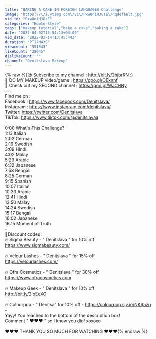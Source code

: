 ```yaml
---
title: "BAKING A CAKE IN FOREIGN LANGUAGES Challenge"
image: "https:\/\/i.ytimg.com\/vi\/PxwOniHJ8sE\/hqdefault.jpg"
vid_id: "PxwOniHJ8sE"
categories: "Howto-Style"
tags: ["makeup tutorial","bake a cake","baking a cake"]
date: "2022-04-02T15:54:13+03:00"
vid_date: "2022-02-14T13:45:44Z"
duration: "PT17M43S"
viewcount: "351543"
likeCount: "28045"
dislikeCount: ""
channel: "Denitslava Makeup"
---
```

{% raw %}😍 Subscribe to my channel : <a rel="nofollow" target="blank" href="http://bit.ly/2hjbrRN">http://bit.ly/2hjbrRN</a> :) <br />💄  DO MY MAKEUP video/game : <a rel="nofollow" target="blank" href="https://goo.gl/OEknnf">https://goo.gl/OEknnf</a><br />🍕 Check out my SECOND channel : <a rel="nofollow" target="blank" href="https://goo.gl/WJCHNy">https://goo.gl/WJCHNy</a><br />---<br />Find me on : <br />Facebook : <a rel="nofollow" target="blank" href="https://www.facebook.com/Denitslava/">https://www.facebook.com/Denitslava/</a><br />Instagram : <a rel="nofollow" target="blank" href="https://www.instagram.com/denitslava/">https://www.instagram.com/denitslava/</a><br />Twitter: <a rel="nofollow" target="blank" href="https://twitter.com/Denitslava">https://twitter.com/Denitslava</a><br />TikTok: <a rel="nofollow" target="blank" href="https://www.tiktok.com/@denitslavaa">https://www.tiktok.com/@denitslavaa</a><br />-<br />0:00 What's This Challenge?<br />1:13 Italian<br />2:02 German<br />2:19 Swedish<br />3:09 Hindi<br />4:02 Malay<br />5:29 Arabic<br />6:32 Japanese<br />7:58 Bengali<br />8:25 German<br />9:15 Spanish<br />10:07 Italian<br />10:33 Arabic<br />12:41 Hindi<br />13:50 Malay<br />14:24 Swedish<br />15:17 Bengali<br />16:02 Japanese<br />16:15 Moment of Truth<br />-<br />🦋Discount codes :<br />🔥 Sigma Beauty - &quot; Denitslava &quot; for 10% off<br /><a rel="nofollow" target="blank" href="https://www.sigmabeauty.com/">https://www.sigmabeauty.com/</a><br /><br />🔥 Velour Lashes - &quot; Denitslava &quot; for 15% off<br /><a rel="nofollow" target="blank" href="https://velourlashes.com/">https://velourlashes.com/</a><br /><br />🔥 Ofra Cosmetics - &quot; Denitslava &quot; for 30% off<br /><a rel="nofollow" target="blank" href="https://www.ofracosmetics.com">https://www.ofracosmetics.com</a><br /><br />🔥 Makeup Geek - &quot; Denitslava &quot; for 10% off<br /><a rel="nofollow" target="blank" href="http://bit.ly/2lpEeXO">http://bit.ly/2lpEeXO</a><br /><br />🔥 Colourpop - &quot; Denitsa&quot; for 10% off - <a rel="nofollow" target="blank" href="https://colourpop.sjv.io/NK95zq">https://colourpop.sjv.io/NK95zq</a><br />-<br />Yayy! You reached to the bottom of the description box! <br />Comment &quot; ❤❤❤ &quot; so I know you did! xoxoxo<br /><br />♥♥♥ THANK YOU SO MUCH FOR WATCHING ♥♥♥{% endraw %}
